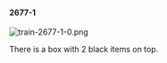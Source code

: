 #### 2677-1
![train-2677-1-0.png](https://github.com/lil-lab/nlvr/raw/master/nlvr/train/images/66/train-2677-1-0.png "train-2677-1-0.png")

There is a box with 2 black items on top.